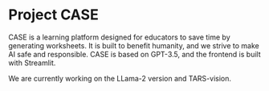 # Project CASE

CASE is a learning platform designed for educators to save time by generating worksheets. 
It is built to benefit humanity, and we strive to make AI safe and responsible. 
CASE is based on GPT-3.5, and the frontend is built with Streamlit.

We are currently working on the LLama-2 version and TARS-vision.
